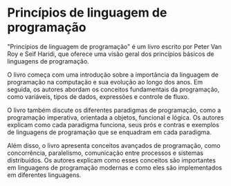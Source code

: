 # Princípios de linguagem de programação

"Princípios de linguagem de programação" é um livro escrito por Peter Van Roy e Seif Haridi, que oferece uma visão geral dos princípios básicos de linguagens de programação.

O livro começa com uma introdução sobre a importância da linguagem de programação na computação e sua evolução ao longo dos anos. Em seguida, os autores abordam os conceitos fundamentais da programação, como variáveis, tipos de dados, expressões e controle de fluxo.

O livro também discute os diferentes paradigmas de programação, como a programação imperativa, orientada a objetos, funcional e lógica. Os autores explicam como cada paradigma funciona, seus prós e contras e exemplos de linguagens de programação que se enquadram em cada paradigma.

Além disso, o livro apresenta conceitos avançados de programação, como concorrência, paralelismo, comunicação entre processos e sistemas distribuídos. Os autores explicam como esses conceitos são importantes em linguagens de programação modernas e como eles são implementados em diferentes linguagens.